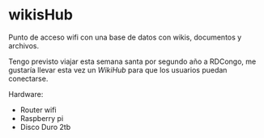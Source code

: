 # wikisHub
Punto de acceso wifi con una base de datos con wikis, documentos y archivos.

Tengo previsto viajar esta semana santa por segundo año a RDCongo, me gustaría llevar esta vez un *WikiHub* para que los usuarios puedan conectarse.

Hardware:
 * Router wifi
 * Raspberry pi
 * Disco Duro 2tb
 
